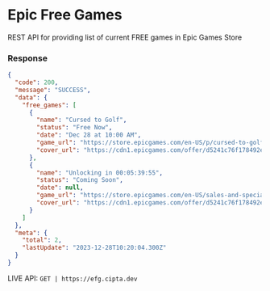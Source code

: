 # Epic Free Games
<!-- Small scraping service for getting free games on Epic Games -->
REST API for providing list of current FREE games in Epic Games Store

### Response
```json
{
  "code": 200,
  "message": "SUCCESS",
  "data": {
    "free_games": [
      {
        "name": "Cursed to Golf",
        "status": "Free Now",
        "date": "Dec 28 at 10:00 AM",
        "game_url": "https://store.epicgames.com/en-US/p/cursed-to-golf-a6bc22",
        "cover_url": "https://cdn1.epicgames.com/offer/d5241c76f178492ea1540fce45616757/Free-Game-9_1920x1080-418a8fa10dd305bb2a219a7ec869c5ef?h=480&quality=medium&resize=1&w=854"
      },
      {
        "name": "Unlocking in 00:05:39:55",
        "status": "Coming Soon",
        "date": null,
        "game_url": "https://store.epicgames.com/en-US/sales-and-specials/holiday-sale",
        "cover_url": "https://cdn1.epicgames.com/offer/d5241c76f178492ea1540fce45616757/Free-Game-10-teaser_1920x1080-3ea48042a44263bf1a0a59c725b6d95b?h=480&quality=medium&resize=1&w=854"
      }
    ]
  },
  "meta": {
    "total": 2,
    "lastUpdate": "2023-12-28T10:20:04.300Z"
  }
}
```

LIVE API:
`GET | https://efg.cipta.dev`
